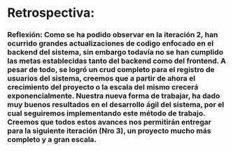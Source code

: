 # Retrospectiva: 
### Reflexión: Como se ha podido observar en la iteración 2,  han ocurrido grandes actualizaciones de codigo enfocado en el backend del sistema, sin embargo todavía no se han cumplido las metas establecidas tanto del backend como del frontend. A pesar de todo, se logró un crud completo para el registro de usuarios del sistema, creemos que a partir de ahora el crecimiento del proyecto o la escala del mismo crecerá exponencialmente. Nuestra nueva forma de trabajar, ha dado muy buenos resultados en el desarrollo ágil del sistema, por el cual seguiremos implementando este método de trabajo. Creemos que todos estos avances nos permitirán entregar para la siguiente iteración (Nro 3), un proyecto mucho más completo y a gran escala.
